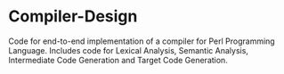 # Compiler-Design
Code for end-to-end implementation of a compiler for Perl Programming Language. Includes code for Lexical Analysis, Semantic Analysis, Intermediate Code Generation and Target Code Generation. 
